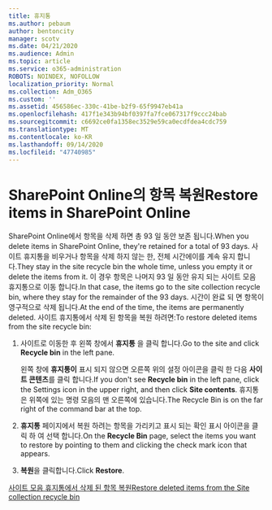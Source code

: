 ```yaml
---
title: 휴지통
ms.author: pebaum
author: bentoncity
manager: scotv
ms.date: 04/21/2020
ms.audience: Admin
ms.topic: article
ms.service: o365-administration
ROBOTS: NOINDEX, NOFOLLOW
localization_priority: Normal
ms.collection: Adm_O365
ms.custom: ''
ms.assetid: 456586ec-330c-41be-b2f9-65f9947eb41a
ms.openlocfilehash: 417f1e343b94bf0397fa7fce067317f9ccc24bab
ms.sourcegitcommit: c6692ce0fa1358ec3529e59ca0ecdfdea4cdc759
ms.translationtype: MT
ms.contentlocale: ko-KR
ms.lasthandoff: 09/14/2020
ms.locfileid: "47740985"
---
```

# <a name="restore-items-in-sharepoint-online"></a><span data-ttu-id="78593-102">SharePoint Online의 항목 복원</span><span class="sxs-lookup"><span data-stu-id="78593-102">Restore items in SharePoint Online</span></span>

<span data-ttu-id="78593-103">SharePoint Online에서 항목을 삭제 하면 총 93 일 동안 보존 됩니다.</span><span class="sxs-lookup"><span data-stu-id="78593-103">When you delete items in SharePoint Online, they're retained for a total of 93 days.</span></span> <span data-ttu-id="78593-104">사이트 휴지통을 비우거나 항목을 삭제 하지 않는 한, 전체 시간에이를 계속 유지 합니다.</span><span class="sxs-lookup"><span data-stu-id="78593-104">They stay in the site recycle bin the whole time, unless you empty it or delete the items from it.</span></span> <span data-ttu-id="78593-105">이 경우 항목은 나머지 93 일 동안 유지 되는 사이트 모음 휴지통으로 이동 합니다.</span><span class="sxs-lookup"><span data-stu-id="78593-105">In that case, the items go to the site collection recycle bin, where they stay for the remainder of the 93 days.</span></span> <span data-ttu-id="78593-106">시간이 완료 되 면 항목이 영구적으로 삭제 됩니다.</span><span class="sxs-lookup"><span data-stu-id="78593-106">At the end of the time, the items are permanently deleted.</span></span> <span data-ttu-id="78593-107">사이트 휴지통에서 삭제 된 항목을 복원 하려면:</span><span class="sxs-lookup"><span data-stu-id="78593-107">To restore deleted items from the site recycle bin:</span></span>
  
1. <span data-ttu-id="78593-108">사이트로 이동한 후 왼쪽 창에서 **휴지통** 을 클릭 합니다.</span><span class="sxs-lookup"><span data-stu-id="78593-108">Go to the site and click **Recycle bin** in the left pane.</span></span> 
    
    <span data-ttu-id="78593-109">왼쪽 창에 **휴지통이** 표시 되지 않으면 오른쪽 위의 설정 아이콘을 클릭 한 다음 **사이트 콘텐츠**를 클릭 합니다.</span><span class="sxs-lookup"><span data-stu-id="78593-109">If you don't see **Recycle bin** in the left pane, click the Settings icon in the upper right, and then click **Site contents**.</span></span> <span data-ttu-id="78593-110">휴지통은 위쪽에 있는 명령 모음의 맨 오른쪽에 있습니다.</span><span class="sxs-lookup"><span data-stu-id="78593-110">The Recycle Bin is on the far right of the command bar at the top.</span></span>
    
2. <span data-ttu-id="78593-111">**휴지통** 페이지에서 복원 하려는 항목을 가리키고 표시 되는 확인 표시 아이콘을 클릭 하 여 선택 합니다.</span><span class="sxs-lookup"><span data-stu-id="78593-111">On the **Recycle Bin** page, select the items you want to restore by pointing to them and clicking the check mark icon that appears.</span></span> 
    
3. <span data-ttu-id="78593-112">**복원**을 클릭합니다.</span><span class="sxs-lookup"><span data-stu-id="78593-112">Click **Restore**.</span></span>
    
[<span data-ttu-id="78593-113">사이트 모음 휴지통에서 삭제 된 항목 복원</span><span class="sxs-lookup"><span data-stu-id="78593-113">Restore deleted items from the Site collection recycle bin</span></span>](https://go.microsoft.com/fwlink/?linkid=866439)
  

